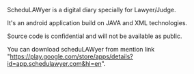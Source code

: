 ScheduLAWyer is a digital diary specially for Lawyer/Judge.

It's an android application build on JAVA and XML technologies.

Source code is confidential and will not be available as public.

You can download scheduLAWyer from mention link "https://play.google.com/store/apps/details?id=app.schedulawyer.com&hl=en".